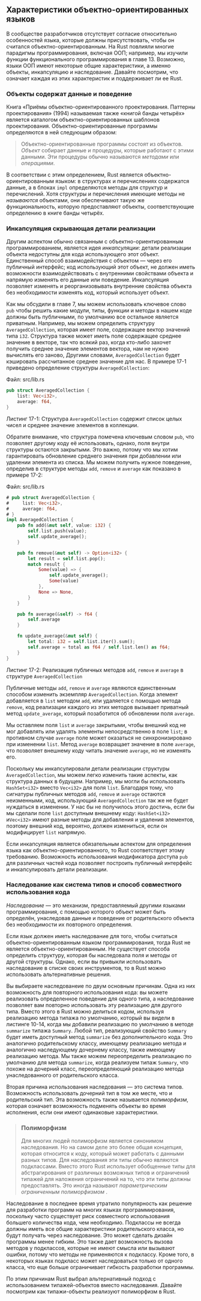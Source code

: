 ## Характеристики объектно-ориентированных языков

В сообществе разработчиков отсутствует согласие относительно особенностей языка, которые должны присутствовать, чтобы он считался объектно-ориентированным. На Rust повлияли многие парадигмы программирования, включая ООП; например, мы изучили функции функционального программирования в главе 13. Возможно, языки ООП имеют некоторые общие характеристики, а именно объекты, инкапсуляцию и наследование. Давайте посмотрим, что означает каждая из этих характеристик и поддерживает ли ее Rust.

### Объекты содержат данные и поведение

Книга «Приёмы объектно-ориентированного проектирования. Паттерны проектирования» (1994) называемая также «книгой банды четырёх» является каталогом объектно-ориентированных шаблонов проектирования. Объектно-ориентированные программы определяются в ней следующим образом:

> Объектно-ориентированные программы состоят из объектов. *Объект* собирает данные и процедуры, которые работают с этими данными. Эти процедуры обычно называются *методами* или *операциями*.

В соответствии с этим определением, Rust является объектно-ориентированным языком: в структурах и перечислениях содержатся данные, а в блоках `impl` определяются методы для структур и перечислений. Хотя структуры и перечисления имеющие методы не *называются* объектами, они обеспечивают такую же функциональность, которую предоставляют объекты, соответствующие определению в книге банды четырёх.

### Инкапсуляция скрывающая детали реализации

Другим аспектом обычно связанным с объектно-ориентированным программированием, является идея *инкапсуляции*: детали реализации объекта недоступны для кода использующего этот объект. Единственный способ взаимодействия с объектом — через его публичный интерфейс; код использующий этот объект, не должен иметь возможности взаимодействовать с внутренними свойствами объекта и напрямую изменять его данные или поведение. Инкапсуляция позволяет изменять и реорганизовывать внутренние свойства объекта без необходимости изменять код, который использует объект.

Как мы обсудили в главе 7, мы можем использовать ключевое слово `pub` чтобы решить какие модули, типы, функции и методы в нашем коде должны быть публичными, по умолчанию все остальное является приватным. Например, мы можем определить структуру `AveragedCollection`, которая имеет поле, содержащее вектор значений типа `i32`. Структура также может иметь поле содержащее среднее значение в векторе, так что всякий раз, когда кто-либо захочет получить среднее значение элементов вектора, нам не нужно вычислять его заново, Другими словами, `AveragedCollection` будет кэшировать рассчитанное среднее значение для нас. В примере 17-1 приведено определение структуры `AveragedCollection`:

<span class="filename">Файл: src/lib.rs</span>

```rust
pub struct AveragedCollection {
    list: Vec<i32>,
    average: f64,
}
```

<span class="caption">Листинг 17-1: Структура <code>AveragedCollection</code> содержит список целых чисел и среднее значение элементов в коллекции.</span>

Обратите внимание, что структура помечена ключевым словом `pub`, что позволяет другому коду её использовать, однако, поля внутри структуры остаются закрытыми. Это важно, потому что мы хотим гарантировать обновление среднего значения при добавлении или удалении элемента из списка. Мы можем получить нужное поведение, определив в структуре методы `add`, `remove` и `average` как показано в примере 17-2:

<span class="filename">Файл: src/lib.rs</span>

```rust
# pub struct AveragedCollection {
#     list: Vec<i32>,
#     average: f64,
# }
impl AveragedCollection {
    pub fn add(&mut self, value: i32) {
        self.list.push(value);
        self.update_average();
    }

    pub fn remove(&mut self) -> Option<i32> {
        let result = self.list.pop();
        match result {
            Some(value) => {
                self.update_average();
                Some(value)
            },
            None => None,
        }
    }

    pub fn average(&self) -> f64 {
        self.average
    }

    fn update_average(&mut self) {
        let total: i32 = self.list.iter().sum();
        self.average = total as f64 / self.list.len() as f64;
    }
}
```

<span class="caption">Листинг 17-2: Реализация публичных методов <code>add</code>, <code>remove</code> и <code>average</code> в структуре <code>AveragedCollection</code></span>

Публичные методы `add`, `remove` и `average` являются единственным способом изменить экземпляр `AveragedCollection`. Когда элемент добавляется в `list` методом `add`, или удаляется с помощью метода `remove`, код реализации каждого из этих методов вызывает приватный метод `update_average`, который позаботится об обновлении поля `average`.

Мы оставляем поля `list` и `average` закрытыми, чтобы внешний код не мог добавлять или удалять элементы непосредственно в поле `list`; в противном случае `average` поле может оказаться не синхронизировано при изменении `list`. Метод `average` возвращает значение в поле `average`, что позволяет внешнему коду читать значение `average`, но не изменять его.

Поскольку мы инкапсулировали детали реализации структуры `AveragedCollection`, мы можем легко изменить такие аспекты, как структура данных в будущем. Например, мы могли бы использовать `HashSet<i32>` вместо `Vec<i32>` для поля `list`. Благодаря тому, что сигнатуры публичных методов `add`, `remove` и `average` остаются неизменными, код, использующий `AveragedCollection` так же не будет нуждаться в изменении. У нас бы не получилось этого достичь, если бы мы сделали поле `list` доступным внешнему коду: `HashSet<i32>` и`Vec<i32>` имеют разные методы для добавления и удаления элементов, поэтому внешний код, вероятно, должен измениться, если он модифицирует `list` напрямую.

Если инкапсуляция является обязательным аспектом для определения языка как объектно-ориентированного, то Rust соответствует этому требованию. Возможность использования модификатора доступа `pub` для различных частей кода позволяет построить публичный интерфейс и инкапсулировать детали реализации.

### Наследование как система типов и способ совместного использования кода

*Наследование* — это механизм, предоставляемый другими языками программирования, с помощью которого объект может быть определён, унаследовав данные и поведение от родительского объекта без необходимости их повторного определения.

Если язык должен иметь наследование для того, чтобы считаться объектно-ориентированным языком программирования, тогда Rust не является объектно-ориентированным. Не существует способа определить структуру, которая бы наследовала поля и методы от другой структуры. Однако, если вы привыкли использовать наследование в списке своих инструментов, то в Rust можно использовать альтернативные решения.

Вы выбираете наследованеие по двум основным причинам. Одна из них возможность для повторного использования кода: вы можете реализовать определенное поведение для одного типа, а наследование позволяет вам повторно использовать эту реализацию для другого типа. Вместо этого в Rust можно делиться кодом, используя реализацию метода типажа по умолчанию, который вы видели в листинге 10-14, когда мы добавили реализацию по умолчанию в методе `summarize` типажа `Summary`. Любой тип, реализующий свойство `Summary` будет иметь доступный метод `summarize` без дополнительного кода. Это аналогично родительскому классу, имеющему реализацию метода и аналогично наследующему дочернему классу, также имеющему реализацию метода. Мы также можем переопределить реализацию по умолчанию для метода `summarize`, когда реализуем типаж `Summary`, что похоже на дочерний класс, переопределяющий реализацию метода унаследованного от родительского класса.

Вторая причина использования наследования — это система типов. Возможность использовать дочерний тип в том же месте, что и родительский тип. Эта возможность также называется *полиморфизм*, которая означает возможность подменять объекты во время исполнения, если они имеют одинаковые характеристики.

> ### Полиморфизм
> Для многих людей полиморфизм является синонимом наследования. Но на самом деле это более общая концепция, которая относится к коду, который может работать с данными разных типов. Для наследования эти типы обычно являются подклассами.
> Вместо этого Rust использует обобщенные типы для абстрагирования от различных возможных типов и ограничений типажей для наложения ограничений на то, что эти типы должны предоставлять. Это иногда называют *параметрическим ограниченным полиморфизмом* .

Наследование в последнее время утратило популярность как решение для разработки программ на многих языках программирования, поскольку часто существует риск совместного использования большего количества кода, чем необходимо. Подклассы не всегда должны иметь все общие характеристики родительского класса, но будут получать через наследование. Это может сделать дизайн программы менее гибким. Это также дает возможность вызова методов у подклассов, которые не имеют смысла или вызывают ошибки, потому что методы не применяются к подклассу. Кроме того, в некоторых языках подкласс может наследоваться только от одного класса, что еще больше ограничивает гибкость разработки программы.

По этим причинам Rust выбрал альтернативный подход с использованием типажей-объектов вместо наследования. Давайте посмотрим как типажи-объекты реализуют полиморфизм в Rust.
